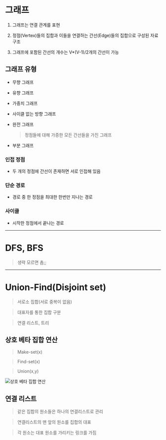 # 그래프

1. 그래프는 연결 관계를 표현

2. 정점(Vertex)들의 집합과 이들을 연결하는 간선(Edge)들의 집합으로 구성된 자료 구조

3. 그래프에 포함된 간선의 개수는 V*(V-1)/2개의 간선이 가능

## 그래프 유형

- 무향 그래프

- 유향 그래프

- 가중치 그래프

- 사이클 없는 방향 그래프

- 완전 그래프

    > 정점들에 대해 가증한 모든 간선들을 가진 그래프

- 부분 그래프

### 인접 정점

- 두 개의 정점에 간선이 존재하면 서로 인접해 있음

### 단순 경로

- 경로 중 한 정점을 최대한 한번만 지나는 경로

### 사이클

- 시작한 정점에서 끝나는 경로

---

# DFS, BFS

> 생략 모르면 촘;;

---

# Union-Find(Disjoint set)

> 서로소 집합(서로 중복이 없음)

> 대표자를 통한 집합 구분

> 연결 리스트, 트리

## 상호 베타 집합 연산

> Make-set(x)

> Find-set(x)

> Union(x,y)

![상호 베타 집합 연산](https://github.com/Demopeu/TLI/assets/156268475/48c953fa-c428-4fe2-95fc-3052f76801e1)

## 연결 리스트

> 같은 집합의 원소들은 하나의 연결리스트로 관리

> 연결리스트의 맨 앞의 원소를 집합의 대표

> 각 원소는 대표 원소를 가리키는 링크를 가짐